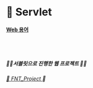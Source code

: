 # 🐇 Servlet

#### [Web 용어](https://github.com/WeeYoungSeok/Servlet/blob/master/WEB/WEB.md)

<br/>

<br/>

##### 🥕🌿서블릿으로 진행한 웹 프로젝트 🥕🌿

###### [👸 FNT_Project ](https://github.com/WeeYoungSeok/FNT_Project)👸



